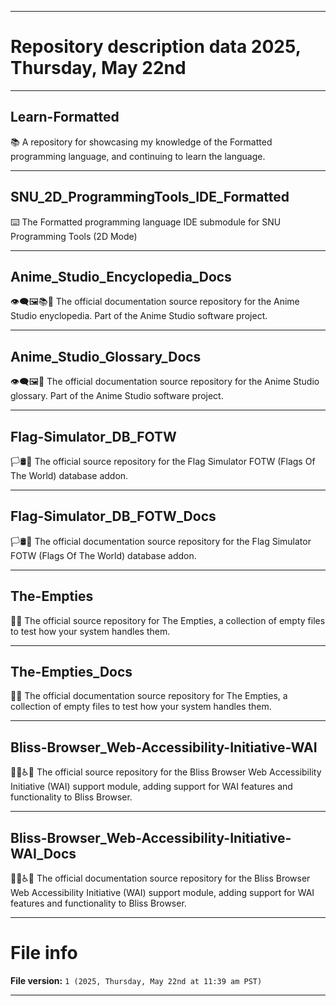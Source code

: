 
***

# Repository description data 2025, Thursday, May 22nd

---

## Learn-Formatted

📚️ A repository for showcasing my knowledge of the Formatted programming language, and continuing to learn the language. 

---

## SNU_2D_ProgrammingTools_IDE_Formatted

⌨️ The Formatted programming language IDE submodule for SNU Programming Tools (2D Mode)

---

## Anime_Studio_Encyclopedia_Docs

👁️‍🗨️️🖼️📚️📖️ The official documentation source repository for the Anime Studio enyclopedia. Part of the Anime Studio software project. 

---

## Anime_Studio_Glossary_Docs

👁️‍🗨️️🖼️📖️ The official documentation source repository for the Anime Studio glossary. Part of the Anime Studio software project. 

---

## Flag-Simulator_DB_FOTW

🏳️🛢️💾️ The official source repository for the Flag Simulator FOTW (Flags Of The World) database addon.

---

## Flag-Simulator_DB_FOTW_Docs

🏳️🛢️📖️ The official documentation source repository for the Flag Simulator FOTW (Flags Of The World) database addon.

---

## The-Empties

💠️💾️ The official source repository for The Empties, a collection of empty files to test how your system handles them.

---

## The-Empties_Docs

💠️📖️ The official documentation source repository for The Empties, a collection of empty files to test how your system handles them.

---

## Bliss-Browser_Web-Accessibility-Initiative-WAI

🌳️🌐️♿️💾️ The official source repository for the Bliss Browser Web Accessibility Initiative (WAI) support module, adding support for WAI features and functionality to Bliss Browser.

---

## Bliss-Browser_Web-Accessibility-Initiative-WAI_Docs

🌳️🌐️♿️📖️ The official documentation source repository for the Bliss Browser Web Accessibility Initiative (WAI) support module, adding support for WAI features and functionality to Bliss Browser.

***

# File info

**File version:** `1 (2025, Thursday, May 22nd at 11:39 am PST)`

***

